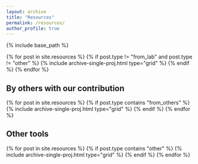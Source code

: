 ```yaml
---
layout: archive
title: "Resources"
permalink: /resources/
author_profile: true
---
```

{% include base_path %}

<div class="grid">
  <div class="wrapper">
    {% for post in site.resources %}
      {% if post.type != "from_lab" and post.type != "other" %}
        {% include archive-single-proj.html type="grid" %}
      {% endif %}
    {% endfor %}
  </div>
</div>

<h2>By others with our contribution</h2>
<div class="grid">
  <div class="wrapper">
    {% for post in site.resources %}
      {% if post.type contains "from_others" %}
        {% include archive-single-proj.html type="grid" %}
      {% endif %}
    {% endfor %}
  </div>
</div>

<h2>Other tools</h2>
<div class="grid">
  <div class="wrapper">
    {% for post in site.resources %}
      {% if post.type contains "other" %}
        {% include archive-single-proj.html type="grid" %}
      {% endif %}
    {% endfor %}
  </div>
</div>

